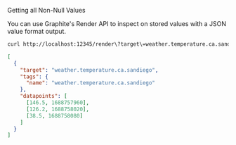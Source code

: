 Getting all Non-Null Values

You can use Graphite's Render API to inspect on stored values with a JSON value
format output.

```bash
curl http://localhost:12345/render\?target\=weather.temperature.ca.sandiego\&format\=json\&noNullPoints
```

```json
[
  {
    "target": "weather.temperature.ca.sandiego",
    "tags": {
      "name": "weather.temperature.ca.sandiego"
    },
    "datapoints": [
      [146.5, 1688757960],
      [126.2, 1688758020],
      [38.5, 1688758080]
    ]
  }
]
```
